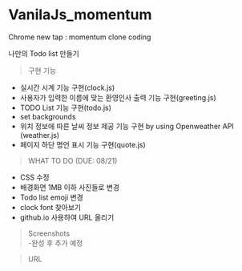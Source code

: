 # VanilaJs_momentum

Chrome new tap : momentum clone coding   

나만의 Todo list 만들기   
>구현 기능 
+ 실시간 시계 기능 구현(clock.js)   
+ 사용자가 입력한 이름에 맞는 환영인사 출력 기능 구현(greeting.js)  
+ TODO List 기능 구현(todo.js)
+ set backgrounds
+ 위치 정보에 따른 날씨 정보 제공 기능 구현 by using Openweather API (weather.js)
+ 페이지 하단 명언 표시 기능 구현(quote.js)   

>WHAT TO DO (DUE: 08/21)
+ CSS 수정
+ 배경화면 1MB 이하 사진들로 변경
+ Todo list emoji 변경
+ clock font 찾아보기  
+ github.io 사용하여 URL 올리기
>Screenshots    
-완성 후 추가 예정   

>URL
